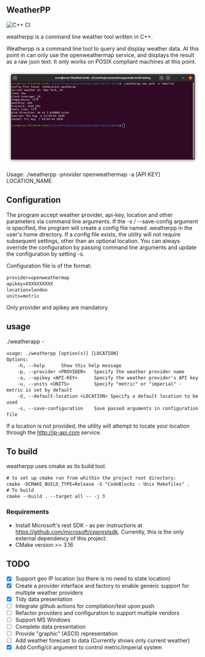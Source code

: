 
## WeatherPP
![C++ CI](https://github.com/o4oren/weatherpp/workflows/C++%20CI/badge.svg)

weatherpp is a command line weather tool written in C++.

Weatherpp is a command line tool to query and display weather data.
At this point in can only use the openweathermap service, and displays the result as a raw json text.
It only works on POSIX compliant machines at this point.

![weatherpp example](https://github.com/o4oren/weatherpp/blob/master/images/screenshot1.png?raw=true)

Usage: ./weatherpp -provider openweathermap -a [API KEY] LOCATION_NAME

## Configuration
The program accept weather provider, api-key, location and other parameters via command line arguments.
If the -s / --save-config argument is specified, the program will create a config file named .weatherpp in the user's 
home directory.
If a config file exists, the utility will not require subsequent settings, other than an optional location.
You can always override the configuration by passing command line arguments and update the configuration by setting -s. 

Configuration file is of the format:
```
provider=openweathermap
apikey=XXXXXXXXXX
location=london
units=metric
```
Only provider and apikey are mandatory.

## usage
./weatherapp -
```
usage: ./weatherpp [option(s)] [LOCATION]
Options:
	-h, --help		Show this help message
	-p, --provider <PROVIDER>	Specify the weather provider name
	-a, --apikey <API-KEY>		Specify the weather provider's API key
	-u, --units <UNITS>		    Specify "metric" or "imperial" - metric is set by default
    -d, --default-location <LOCATION> Specify a default location to be used
	-s, --save-configuration 	Save passed arguments in configuration file

```
If a location is not provided, the utility will attempt to locate your location through the http://ip-api.com service.

## To build
weatherpp uses cmake as its build tool.
```
# to set up cmake run from whithin the project root directory:
cmake -DCMAKE_BUILD_TYPE=Release -G "CodeBlocks - Unix Makefiles" .
# To build
cmake --build . --target all -- -j 3
```

### Requirements
* Install Microsoft's rest SDK - as per instructions at https://github.com/microsoft/cpprestsdk.
Currently, this is the only external dependency of this project.
* CMake version >= 3.16


## TODO
- [x] Support geo IP location (so there is no need to state location)
- [x] Create a provider interface and factory to enable generic support for multiple weather providers
- [x] Tidy data presentation
- [ ] Integrate github actions for compilation/test upon push
- [ ] Refactor providers and configuration to support multiple vendors
- [ ] Support MS Windows
- [ ] Complete data presentation
- [ ] Provide "graphic" (ASCII) representation
- [ ] Add weather forecast to data (Currently shows only current weather)
- [x] Add Config/cli argument to control metric/imperial system

